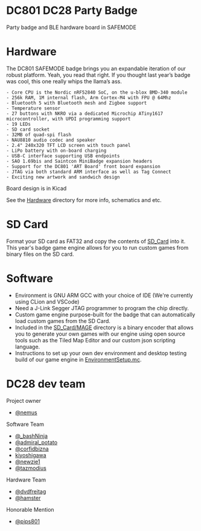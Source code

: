 # DC801 DC28 Party Badge
Party badge and BLE hardware board in SAFEMODE

# Hardware
The DC801 SAFEMODE badge brings you an expandable iteration of our robust platform. Yeah, you read that right. If you thought last year’s badge was cool, this one really whips the llama’s ass.

    - Core CPU is the Nordic nRF52840 SoC, on the u-blox BMD-340 module
    - 256k RAM, 1M internal flash, Arm Cortex-M4 with FPU @ 64Mhz
    - Bluetooth 5 with Bluetooth mesh and Zigbee support
    - Temperature sensor
    - 27 buttons with NKRO via a dedicated Microchip ATiny1617 microcontroller, with UPDI programming support
    - 19 LEDs
    - SD card socket
    - 32MB of quad-spi flash
    - NAU8810 audio codec and speaker
    - 2.4" 240x320 TFT LCD screen with touch panel
    - LiPo battery with on-board charging
    - USB-C interface supporting USB endpoints
    - SAO 1.69bis and Saintcon MiniBadge expansion headers
    - Support for the DC801 'ART Board' front board expansion
    - JTAG via both standard ARM interface as well as Tag Connect
    - Exciting new artwork and sandwich design


Board design is in Kicad

See the [Hardware](/Hardware/README.md) directory for more info, schematics and etc.

# SD Card

Format your SD card as FAT32 and copy the contents of [SD_Card](SD_Card) into it.
This year's badge game engine allows for you to run custom games from binary files on the SD card.

# Software
 - Environment is GNU ARM GCC with your choice of IDE (We're currently using CLion and VSCode)
 - Need a J-Link Segger JTAG programmer to program the chip directly.
 - Custom game engine purpose-built for the badge that can automatically load custom games from the SD Card.
 - Included in the [SD_Card/MAGE](/SD_Card/MAGE) directory is a binary encoder that allows you to generate your own games with our engine using open source tools such as the Tiled Map Editor and our custom json scripting language.
 - Instructions to set up your own dev environment and desktop testing build of our game engine in [EnvironmentSetup.mc](/EnvironmentSetup.md).


# DC28 dev team

Project owner
- [@nemus](https://twitter.com/Nemus801)

Software Team
- [@_bashNinja](https://twitter.com/_bashNinja)
- [@admiral_potato](https://twitter.com/admiral_potato)
- [@corfidbizna](https://twitter.com/corfidbizna)
- [kiyoshigawa](https://twa.ninja/)
- [@newzie1](https://twitter.com/newzie1)
- [@tazmodius](https://twitter.com/tazmodius)

Hardware Team
- [@dvdfreitag](https://twitter.com/dvdfreitag)
- [@hamster](https://twitter.com/hamster)

Honorable Mention
- [@pips801](https://twitter.com/pips801)

